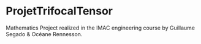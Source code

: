 ProjetTrifocalTensor
====================

Mathematics Project realized in the IMAC engineering course by Guillaume Segado &amp; Océane Rennesson.